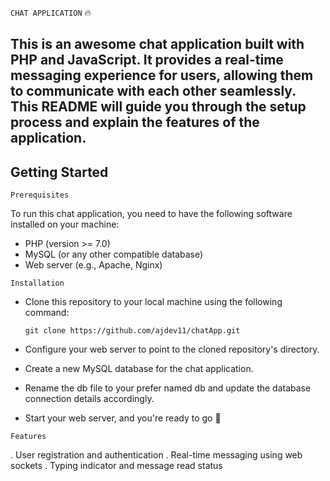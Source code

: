 `CHAT APPLICATION` :fire:

## This is an awesome chat application built with PHP and JavaScript. It provides a real-time messaging experience for users, allowing them to communicate with each other seamlessly. This README will guide you through the setup process and explain the features of the application.

## Getting Started

`Prerequisites`

To run this chat application, you need to have the following software installed on your machine:

- PHP (version >= 7.0)
- MySQL (or any other compatible database)
- Web server (e.g., Apache, Nginx)

`Installation`

- Clone this repository to your local machine using the following command:
  
  `git clone https://github.com/ajdev11/chatApp.git`
  
- Configure your web server to point to the cloned repository's directory.
- Create a new MySQL database for the chat application.
- Rename the db file to your prefer named db and update the database connection details accordingly.
- Start your web server, and you're ready to go 🚀

`Features`

. User registration and authentication
. Real-time messaging using web sockets
. Typing indicator and message read status






